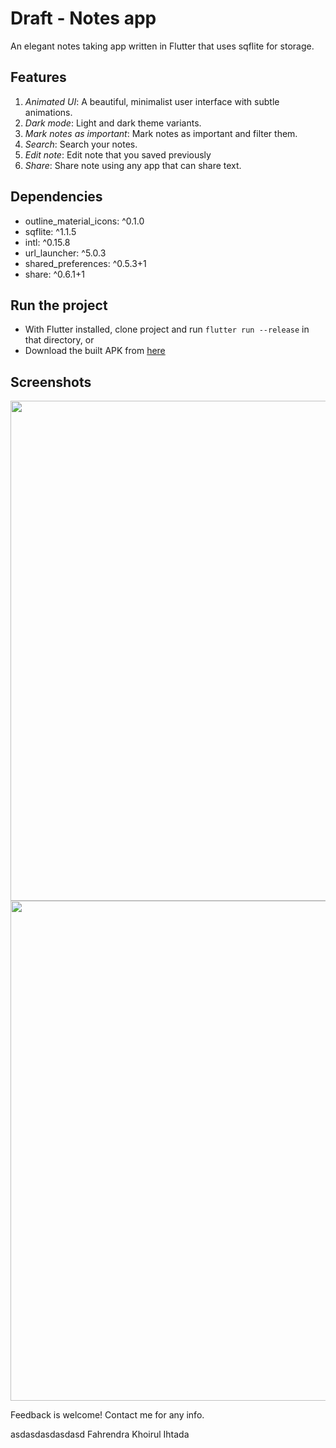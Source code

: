 # Draft - Notes app

An elegant notes taking app written in Flutter that uses sqflite for storage.

## Features
1. *Animated UI*: A beautiful, minimalist user interface with subtle animations.
2. *Dark mode*: Light and dark theme variants.
3. *Mark notes as important*: Mark notes as important and filter them.
4. *Search*: Search your notes.
5. *Edit note*: Edit note that you saved previously
6. *Share*: Share note using any app that can share text.

## Dependencies
- outline_material_icons: ^0.1.0
- sqflite: ^1.1.5
- intl: ^0.15.8
- url_launcher: ^5.0.3
- shared_preferences: ^0.5.3+1
- share: ^0.6.1+1

## Run the project
- With Flutter installed, clone project and run `flutter run --release` in that directory, 
or
- Download the built APK from [here](https://github.com/roshanrahman/flutter-notes-app/raw/master/github_assets/draft.apk)

## Screenshots
<img src="github_assets/edit.gif" height="800">
<img src="github_assets/dark.gif" height="800">

Feedback is welcome! Contact me for any info.

asdasdasdasdasd
Fahrendra Khoirul Ihtada


